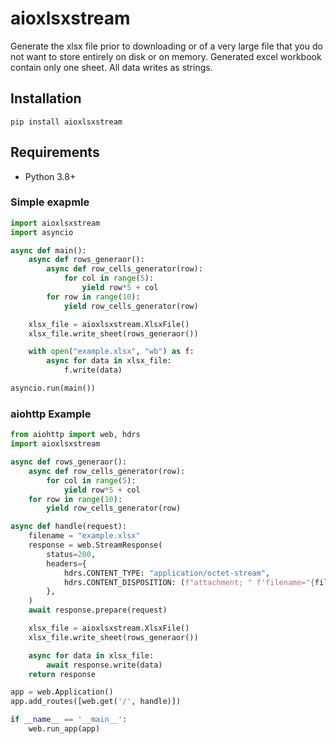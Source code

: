 
# aioxlsxstream

Generate the xlsx file prior to downloading or of a very large file that you do not want to store entirely on disk or on memory.
Generated excel workbook contain only one sheet. All data writes as strings.

## Installation

```
pip install aioxlsxstream
```

## Requirements

  * Python 3.8+

### Simple exapmle

```python
import aioxlsxstream
import asyncio

async def main():
    async def rows_generaor():
        async def row_cells_generator(row):
            for col in range(5):
                yield row*5 + col
        for row in range(10):
            yield row_cells_generator(row)

    xlsx_file = aioxlsxstream.XlsxFile()
    xlsx_file.write_sheet(rows_generaor())

    with open("example.xlsx", "wb") as f:
        async for data in xlsx_file:
            f.write(data)

asyncio.run(main())
```

### aiohttp Example

```python
from aiohttp import web, hdrs
import aioxlsxstream

async def rows_generaor():
    async def row_cells_generator(row):
        for col in range(5):
            yield row*5 + col
    for row in range(10):
        yield row_cells_generator(row)

async def handle(request):
    filename = "example.xlsx"
    response = web.StreamResponse(
        status=200,
        headers={
            hdrs.CONTENT_TYPE: "application/octet-stream",
            hdrs.CONTENT_DISPOSITION: (f"attachment; " f'filename="{filename}"; '),
        },
    )
    await response.prepare(request)

    xlsx_file = aioxlsxstream.XlsxFile()
    xlsx_file.write_sheet(rows_generaor())

    async for data in xlsx_file:
        await response.write(data)
    return response

app = web.Application()
app.add_routes([web.get('/', handle)])

if __name__ == '__main__':
    web.run_app(app)
```
